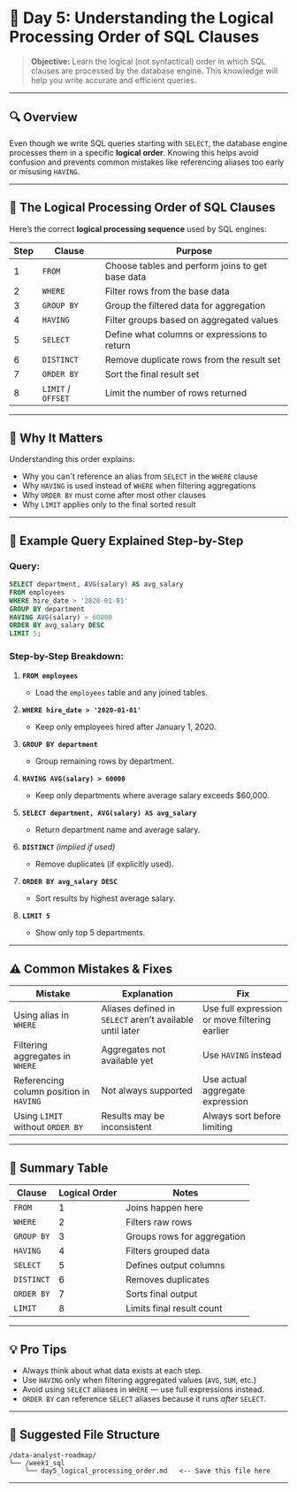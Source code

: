# 📝 Day 5: Understanding the Logical Processing Order of SQL Clauses

> **Objective:** Learn the logical (not syntactical) order in which SQL clauses are processed by the database engine. This knowledge will help you write accurate and efficient queries.

---

## 🔍 Overview

Even though we write SQL queries starting with `SELECT`, the database engine processes them in a specific **logical order**. Knowing this helps avoid confusion and prevents common mistakes like referencing aliases too early or misusing `HAVING`.

---

## 🧩 The Logical Processing Order of SQL Clauses

Here’s the correct **logical processing sequence** used by SQL engines:

| Step | Clause      | Purpose |
|------|-------------|---------|
| 1    | `FROM`      | Choose tables and perform joins to get base data |
| 2    | `WHERE`     | Filter rows from the base data |
| 3    | `GROUP BY`  | Group the filtered data for aggregation |
| 4    | `HAVING`    | Filter groups based on aggregated values |
| 5    | `SELECT`    | Define what columns or expressions to return |
| 6    | `DISTINCT`  | Remove duplicate rows from the result set |
| 7    | `ORDER BY`  | Sort the final result set |
| 8    | `LIMIT` / `OFFSET` | Limit the number of rows returned |

---

## 🧠 Why It Matters

Understanding this order explains:
- Why you can't reference an alias from `SELECT` in the `WHERE` clause
- Why `HAVING` is used instead of `WHERE` when filtering aggregations
- Why `ORDER BY` must come after most other clauses
- Why `LIMIT` applies only to the final sorted result

---

## 📝 Example Query Explained Step-by-Step

### Query:
```sql
SELECT department, AVG(salary) AS avg_salary
FROM employees
WHERE hire_date > '2020-01-01'
GROUP BY department
HAVING AVG(salary) > 60000
ORDER BY avg_salary DESC
LIMIT 5;
```

### Step-by-Step Breakdown:

1. **`FROM employees`**  
   - Load the `employees` table and any joined tables.

2. **`WHERE hire_date > '2020-01-01'`**  
   - Keep only employees hired after January 1, 2020.

3. **`GROUP BY department`**  
   - Group remaining rows by department.

4. **`HAVING AVG(salary) > 60000`**  
   - Keep only departments where average salary exceeds $60,000.

5. **`SELECT department, AVG(salary) AS avg_salary`**  
   - Return department name and average salary.

6. **`DISTINCT`** *(implied if used)*  
   - Remove duplicates (if explicitly used).

7. **`ORDER BY avg_salary DESC`**  
   - Sort results by highest average salary.

8. **`LIMIT 5`**  
   - Show only top 5 departments.

---

## ⚠️ Common Mistakes & Fixes

| Mistake | Explanation | Fix |
|--------|-------------|-----|
| Using alias in `WHERE` | Aliases defined in `SELECT` aren’t available until later | Use full expression or move filtering earlier |
| Filtering aggregates in `WHERE` | Aggregates not available yet | Use `HAVING` instead |
| Referencing column position in `HAVING` | Not always supported | Use actual aggregate expression |
| Using `LIMIT` without `ORDER BY` | Results may be inconsistent | Always sort before limiting |

---

## 📌 Summary Table

| Clause       | Logical Order | Notes |
|--------------|---------------|-------|
| `FROM`       | 1             | Joins happen here |
| `WHERE`      | 2             | Filters raw rows |
| `GROUP BY`   | 3             | Groups rows for aggregation |
| `HAVING`     | 4             | Filters grouped data |
| `SELECT`     | 5             | Defines output columns |
| `DISTINCT`   | 6             | Removes duplicates |
| `ORDER BY`   | 7             | Sorts final output |
| `LIMIT`      | 8             | Limits final result count |

---

## 💡 Pro Tips

- Always think about what data exists at each step.
- Use `HAVING` only when filtering aggregated values (`AVG`, `SUM`, etc.)
- Avoid using `SELECT` aliases in `WHERE` — use full expressions instead.
- `ORDER BY` can reference `SELECT` aliases because it runs *after* `SELECT`.

---

## 📁 Suggested File Structure

```
/data-analyst-roadmap/
└── /week1_sql
    └── day5_logical_processing_order.md   <-- Save this file here
```

---
